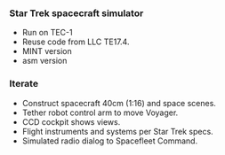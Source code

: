 ### Star Trek spacecraft simulator 
- Run on TEC-1
- Reuse code from LLC TE17.4.
- MINT version
- asm version




### Iterate
- Construct spacecraft 40cm (1:16) and space scenes.
- Tether robot control arm to move Voyager.
- CCD cockpit shows views.
- Flight instruments and systems per Star Trek specs.
- Simulated radio dialog to Spacefleet Command.

